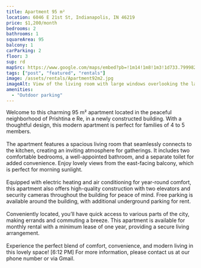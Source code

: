 ```yaml
---
title: Apartment 95 m²
location: 6046 E 21st St, Indianapolis, IN 46219
price: $1,200/month
bedrooms: 2
bathrooms: 1
squareArea: 95
balcony: 1
carParking: 2
floor: 3
sup: rd
mapSrc: https://www.google.com/maps/embed?pb=!1m14!1m8!1m3!1d733.7999824918692!2d21.161597064487445!3d42.63592133251544!3m2!1i1024!2i768!4f13.1!3m3!1m2!1s0x13549f5a1b3180e9%3A0x5e08c7f4004baa33!2sKompleksi%20MELIA!5e0!3m2!1sen!2s!4v1729642680054!5m2!1sen!2s
tags: ["post", "featured", "rentals"]
image: /assets/rentals/Apartment92m2.jpg
imageAlt: View of the living room with large windows overlooking the lake
amenities: 
  - "Outdoor parking"
---
```


Welcome to this charming 95 m² apartment located in the peaceful neighborhood of Prishtina e Re, in a newly constructed building. With a thoughtful design, this modern apartment is perfect for families of 4 to 5 members.
<br><br>
The apartment features a spacious living room that seamlessly connects to the kitchen, creating an inviting atmosphere for gatherings. It includes two comfortable bedrooms, a well-appointed bathroom, and a separate toilet for added convenience. Enjoy lovely views from the east-facing balcony, which is perfect for morning sunlight.
<br><br>
Equipped with electric heating and air conditioning for year-round comfort, this apartment also offers high-quality construction with two elevators and security cameras throughout the building for peace of mind. Free parking is available around the building, with additional underground parking for rent.
<br><br>
Conveniently located, you’ll have quick access to various parts of the city, making errands and commuting a breeze. This apartment is available for monthly rental with a minimum lease of one year, providing a secure living arrangement.
<br><br>
Experience the perfect blend of comfort, convenience, and modern living in this lovely space!
[6:12 PM]
For more information, please contact us at our phone number or via Gmail.